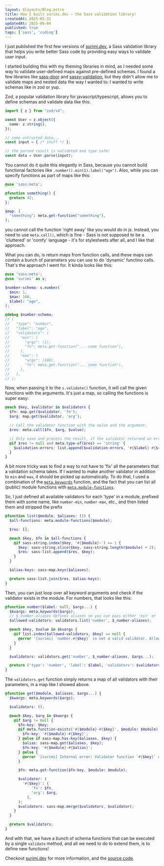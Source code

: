 ```yaml
---
layout: $layouts/Blog.astro
title: How I built surimi.dev - the Sass validation library!
createdAt: 2025-05-31
updatedAt: 2025-06-04
published: true
tags: ['sass', 'coding']
---
```


I just published the first few versions of [surimi.dev](https://surimi.dev), a Sass validation library that helps you write better Sass code by providing easy ways to validate user input.

I started building this with my theming libraries in mind, as I needed some way to validate user-defined maps against pre-defined schemas. I found a few libraries like [sass-door](https://github.com/CarcajadaArtificial/sass-door) and [sassy-validation](https://github.com/iamskok/sassy-validation?tab=readme-ov-file),
but they didn't allow me to validate maps and nested data the way I wanted to: I wanted to write schemas like in zod or yup.

Zod, a popular validation library for javascript/typescript, allows you to define schemas and validate data like this:

```typescript
import { z } from "zod/v4";

const User = z.object({
  name: z.string(),
});

// some untrusted data...
const input = { /* stuff */ };

// the parsed result is validated and type safe!
const data = User.parse(input);
```

You cannot do it quite this elegantly in Sass, because you cannot build functional factories like `.number().min(1).label("age")`. Also, while you can specify functions as part of maps like this:

```scss
@use 'sass:meta';

@function something() {
  @return 42;
};

$map: (
  "something": meta.get-function("something"),
);
```

you cannot call the function 'right away' like you would do in js. Instead, you need to use `meta.call()`, which is fine - Sass is not supposed to be a 'cluttered' or 'comfy' language - it's for stylesheets after all, and I like that approach.

What you can do, is return maps from function calls, and these maps can contain a bunch of parameters you can use to do 'dynamic' functino calls. That's the approach I went for. It kinda looks like this:

```scss
@use 'sass:meta';
@use 'surimi' as s;

$number-schema: s.number(
  $min: 1,
  $max: 100,
  $label: "age",
);

@debug $number-schema;
// (
//   "type": "number",
//   "label": "age",
//   "validators": (
//     "min": (
//       "args": (1),
//       "fn": meta.get-function("... some function"),
//     ),
//     "max": (
//       "args": (100),
//       "fn": meta.get-function("... some function"),
//     ),
//   ),
// );
```

Now, when passing it to the `s.validate()` function, it will call the given functions with the arguments. It's just a map, so calling the functions is super easy:

```scss
@each $key, $validator in $validators {
  $fn: map.get($validator, 'fn');
  $arg: map.get($validator, 'arg');

  // Call the validator function with the value and the argument.
  $res: meta.call($fn, $arg, $value);

  // Only save and process the result, if the validator returned an error (string).
  @if $res != null and meta.type-of($res) == 'string' {
    $validation-errors: list.append($validation-errors, '#{$label} #{$res}');
  }
}
```

A bit more tricky was to find a way to not have to 'fix' all the parameters that a validation schema takes. If I wanted to make another validator in addition to `min` and `max`, it should be picked up automatically.
To do that, I used a combination of the [`meta.keywords`](https://sass-lang.com/documentation/modules/meta/#keywords) function, and the fact that you can list all (public) module functions with [`meta.module-functions`](https://sass-lang.com/documentation/modules/meta/#module-functions).

So, I just defined all available validators for each 'type' in a module, prefixed them with some name, like `number-min`, `number-max`, etc., and then listed them and stripped the prefix

```scss
@function list($module, $aliases: ()) {
  $all-functions: meta.module-functions($module);

  $res: [];

  @each $key, $fn in $all-functions {
    @if sass-string.index($key, '#{$module}-') == 1 {
      $key: sass-string.slice($key, sass-string.length($module) + 2);
      $res: sass-list.append($res, $key);
    }
  }

  $alias-keys: sass-map.keys($aliases);

  @return sass-list.join($res, $alias-keys);
}
```

Then, you can just loop over all keyword arguments and check if the validator exists in the module. For numbers, that looks like this:

```scss
@function number($label: null, $args...) {
  $kvargs: meta.keywords($args);
  // $_number-aliases defines aliases so you can pass either 'min' or 'gte' and it would call the same function.
  $allowed-validators: validators.list('number', $_number-aliases);

  @each $key, $value in $kvargs {
    @if list.index($allowed-validators, $key) == null {
      @error '[surimi] `number.#{$key}` is not a valid validator. Allowed validators are: #{$allowed-validators}';
    }
  }

  $validators: validators.get('number', $_number-aliases, $args...);

  @return ('type': 'number', 'label': $label, 'validators': $validators);
}
```

The `validators.get` function simply returns a map of all validators with their parameters, in a map like I showed above.

```scss
@function get($module, $aliases, $args...) {
  $kwargs: meta.keywords($args);

  $validators: ();

  @each $key, $arg in $kwargs {
    @if $arg != null {
      $fn-key: $key;
      @if meta.function-exists('#{$module}-#{$key}', $module: $module) {
        $fn-key: '#{$module}-#{$key}';
      } @else if sass-map.has-key($aliases, $key) {
        $alias: sass-map.get($aliases, $key);
        $fn-key: '#{$module}-#{$alias}';
      } @else {
        @error '[surimi] Internal error: Validator function `#{$key}` does not exist for numbers.';
      }

      $fn: meta.get-function($fn-key, $module: $module);

      $validator: (
        '#{$key}': (
            'fn': $fn,
            'arg': $arg,
          ),
      );
      $validators: sass-map.merge($validators, $validator);
    }
  }

  @return $validators;
}
```

And with that, we have a bunch of schema functions that can be executed by a single `validate` method, and all we need to do to extend them, is to define new functions!

Checkout [surimi.dev](https://surimi.dev) for more information, and the [source code](https://github.com/janis-me/surimi).